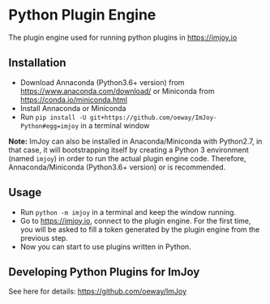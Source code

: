 # Python Plugin Engine
The plugin engine used for running python plugins in https://imjoy.io

## Installation
  * Download Annaconda (Python3.6+ version) from https://www.anaconda.com/download/ or Miniconda from https://conda.io/miniconda.html
  * Install Annaconda or Miniconda
  * Run `pip install -U git+https://github.com/oeway/ImJoy-Python#egg=imjoy` in a terminal window

**Note:** ImJoy can also be installed in Anaconda/Miniconda with Python2.7, in that case, it will bootstrapping itself by creating a Python 3 environment (named `imjoy`) in order to run the actual plugin engine code. Therefore, Annaconda/Miniconda (Python3.6+ version) or  is recommended.

## Usage
  * Run `python -m imjoy` in a terminal and keep the window running.
  * Go to https://imjoy.io, connect to the plugin engine. For the first time, you will be asked to fill a token generated by the plugin engine from the previous step.
  * Now you can start to use plugins written in Python.

## Developing Python Plugins for ImJoy

See here for details: https://github.com/oeway/ImJoy
